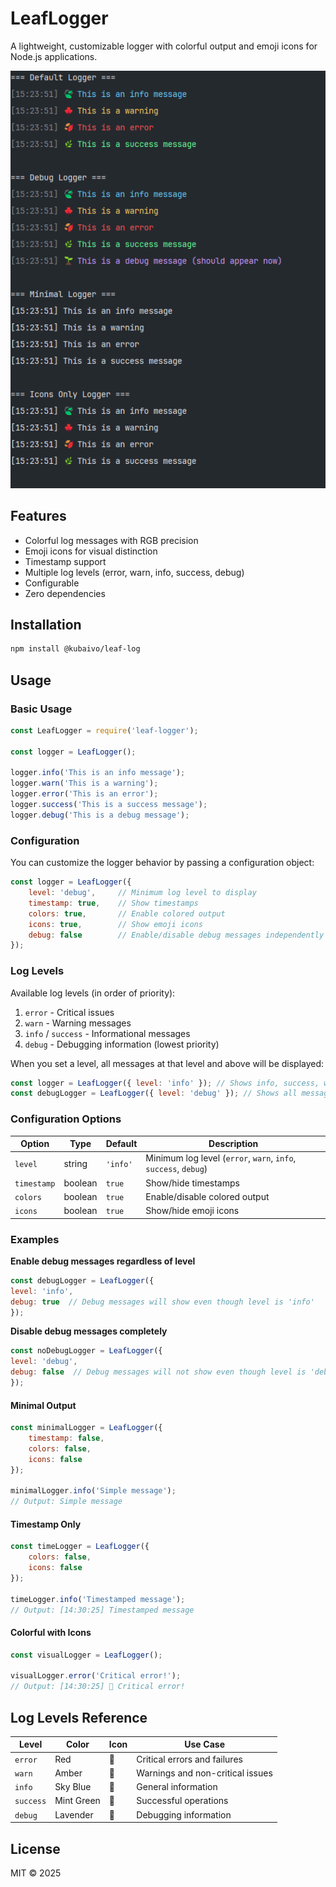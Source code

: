 # LeafLogger

A lightweight, customizable logger with colorful output and emoji icons for Node.js applications.


![LeafLogger Preview](https://raw.githubusercontent.com/frogalo/leaf-log/refs/heads/main/preview.png)


## Features

-  Colorful log messages with RGB precision
-  Emoji icons for visual distinction
-  Timestamp support
-  Multiple log levels (error, warn, info, success, debug)
-  Configurable
-  Zero dependencies

## Installation

```bash
npm install @kubaivo/leaf-log
```

## Usage

### Basic Usage

```javascript
const LeafLogger = require('leaf-logger');

const logger = LeafLogger();

logger.info('This is an info message');
logger.warn('This is a warning');
logger.error('This is an error');
logger.success('This is a success message');
logger.debug('This is a debug message');
```

### Configuration

You can customize the logger behavior by passing a configuration object:

```javascript
const logger = LeafLogger({
    level: 'debug',     // Minimum log level to display
    timestamp: true,    // Show timestamps
    colors: true,       // Enable colored output
    icons: true,        // Show emoji icons
    debug: false        // Enable/disable debug messages independently
});
```

### Log Levels

Available log levels (in order of priority):
1. `error` - Critical issues
2. `warn` - Warning messages
3. `info` / `success` - Informational messages
4. `debug` - Debugging information (lowest priority)

When you set a level, all messages at that level and above will be displayed:
```javascript
const logger = LeafLogger({ level: 'info' }); // Shows info, success, warn, error
const debugLogger = LeafLogger({ level: 'debug' }); // Shows all messages
```

### Configuration Options

| Option | Type | Default | Description |
|--------|------|---------|-------------|
| `level` | string | `'info'` | Minimum log level (`error`, `warn`, `info`, `success`, `debug`) |
| `timestamp` | boolean | `true` | Show/hide timestamps |
| `colors` | boolean | `true` | Enable/disable colored output |
| `icons` | boolean | `true` | Show/hide emoji icons |

### Examples
**Enable debug messages regardless of level**
```javascript
const debugLogger = LeafLogger({
level: 'info',
debug: true  // Debug messages will show even though level is 'info'
});
```

**Disable debug messages completely**
```javascript
const noDebugLogger = LeafLogger({
level: 'debug',
debug: false  // Debug messages will not show even though level is 'debug'
});
```
#### Minimal Output
```javascript
const minimalLogger = LeafLogger({
    timestamp: false,
    colors: false,
    icons: false
});

minimalLogger.info('Simple message');
// Output: Simple message
```

#### Timestamp Only
```javascript
const timeLogger = LeafLogger({
    colors: false,
    icons: false
});

timeLogger.info('Timestamped message');
// Output: [14:30:25] Timestamped message
```

#### Colorful with Icons
```javascript
const visualLogger = LeafLogger();

visualLogger.error('Critical error!');
// Output: [14:30:25] 🍂 Critical error!
```

## Log Levels Reference

| Level | Color | Icon | Use Case |
|-------|-------|------|----------|
| `error` | Red | 🍂 | Critical errors and failures |
| `warn` | Amber | 🍁 | Warnings and non-critical issues |
| `info` | Sky Blue | 🍃 | General information |
| `success` | Mint Green | 🌿 | Successful operations |
| `debug` | Lavender | 🌱 | Debugging information |

## License

MIT © 2025
